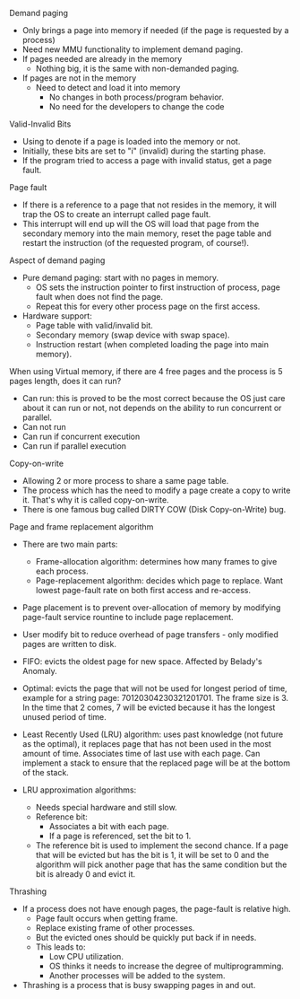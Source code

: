 Demand paging
- Only brings a page into memory if needed (if the page is requested by a process)
- Need new MMU functionality to implement demand paging.
- If pages needed are already in the memory
	- Nothing big, it is the same with non-demanded paging.
- If pages are not in the memory
	- Need to detect and load it into memory
		- No changes in both process/program behavior.
		- No need for the developers to change the code

Valid-Invalid Bits
- Using to denote if a page is loaded into the memory or not.
- Initially, these bits are set to "i" (invalid) during the starting phase.
- If the program tried to access a page with invalid status, get a page fault.

Page fault
- If there is a reference to a page that not resides in the memory, it will trap the OS to create an interrupt called page fault.
- This interrupt will end up will the OS will load that page from the secondary memory into the main memory, reset the page table and restart the instruction (of the requested program, of course!).

Aspect of demand paging
- Pure demand paging: start with no pages in memory.
	- OS sets the instruction pointer to first instruction of process, page fault when does not find the page.
	- Repeat this for every other process page on the first access.
- Hardware support:
	- Page table with valid/invalid bit.
	- Secondary memory (swap device with swap space).
	- Instruction restart (when completed loading the page into main memory).

When using Virtual memory, if there are 4 free pages and the process is 5 pages length, does it can run?
- Can run: this is proved to be the most correct because the OS just care about it can run or not, not depends on the ability to run concurrent or parallel.
- Can not run
- Can run if concurrent execution
- Can run if parallel execution

Copy-on-write
- Allowing 2 or more process to share a same page table.
- The process which has the need to modify a page create a copy to write it. That's why it is called copy-on-write.
- There is one famous bug called DIRTY COW (Disk Copy-on-Write) bug.

Page and frame replacement algorithm
- There are two main parts: 
	- Frame-allocation algorithm: determines how many frames to give each process.
	- Page-replacement algorithm: decides which page to replace. Want lowest page-fault rate on both first access and re-access.
- Page placement is to prevent over-allocation of memory by modifying page-fault service rountine to include page replacement.
- User modify bit to reduce overhead of page transfers - only modified pages are written to disk.

- FIFO: evicts the oldest page for new space. Affected by Belady's Anomaly.
- Optimal: evicts the page that will not be used for longest period of time, example for a string page: 70120304230321201701. The frame size is 3. In the time that 2 comes, 7 will be evicted because it has the longest unused period of time.
- Least Recently Used (LRU) algorithm: uses past knowledge (not future as the optimal), it replaces page that has not been used in the most amount of time. Associates time of last use with each page. Can implement a stack to ensure that the replaced page will be at the bottom of the stack.
- LRU approximation algorithms:
	- Needs special hardware and still slow.
	- Reference bit:
		- Associates a bit with each page.
		- If a page is referenced, set the bit to 1.
	- The reference bit is used to implement the second chance. If a page that will be evicted but has the bit is 1, it will be set to 0 and the algorithm will pick another page that has the same condition but the bit is already 0 and evict it.

Thrashing
- If a process does not have enough pages, the page-fault is relative high.
	- Page fault occurs when getting frame.
	- Replace existing frame of other processes.
	- But the evicted ones should be quickly put back if in needs.
	- This leads to:
		- Low CPU utilization.
		- OS thinks it needs to increase the degree of multiprogramming.
		- Another processes will be added to the system.
- Thrashing is a process that is busy swapping pages in and out.
